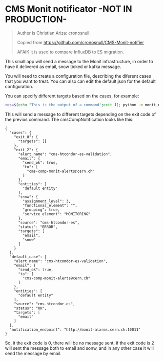# CMS Monit notificator -NOT IN PRODUCTION-

> Auther is Christian Ariza: cronosnull
>
> Copied from https://github.com/cronosnull/CMS-Monit-notifier
>
> AFAIK it is used to compare InfluxDB to ES migration.

This small app will send a message to the Monit infrastructure, in order to have it delivered as email, snow ticked or
kafka message.

You will need to create a configuration file, describing the diferent cases that you want to treat. You can also can
edit the default.json for the default configuration.

You can specify different targets based on the cases, for example:

```bash
res=$(echo "This is the output of a command";exit 1); python -m monit_notifier.notifier --config_file monit_notifier/templates/cmsCompNotification.json --case "$?" <<<$res
``` 

This will send a message to different targets depending on the exit code of the previos command.
The cmsCompNotification looks like this:

```
{
  "cases": {
    "exit_0": {
      "targets": []
    },
    "exit_2": {
      "alert_name": "cms-htcondor-es-validation",
      "email": {
        "send_ok": true,
        "to": [
          "cms-comp-monit-alerts@cern.ch"
        ]
      },
      "entities": [
        "default entity"
      ],
      "snow": {
        "assignment_level": 3,
        "functional_element": "",
        "grouping": true,
        "service_element": "MONITORING"
      },
      "source": "cms-htcondor-es",
      "status": "ERROR",
      "targets": [
        "email",
        "snow"
      ]
    }
  },
  "default_case": {
    "alert_name": "cms-htcondor-es-validation",
    "email": {
      "send_ok": true,
      "to": [
        "cms-comp-monit-alerts@cern.ch"
      ]
    },
    "entities": [
      "default entity"
    ],
    "source": "cms-htcondor-es",
    "status": "OK",
    "targets": [
      "email"
    ]
  },
  "notification_endpoint": "http://monit-alarms.cern.ch:10011"
}

```

So, it the exit code is 0, there will be no message sent, if the exit code is 2 will sent the message both to email and
sonw, and in any other case it will send the message by email. 
